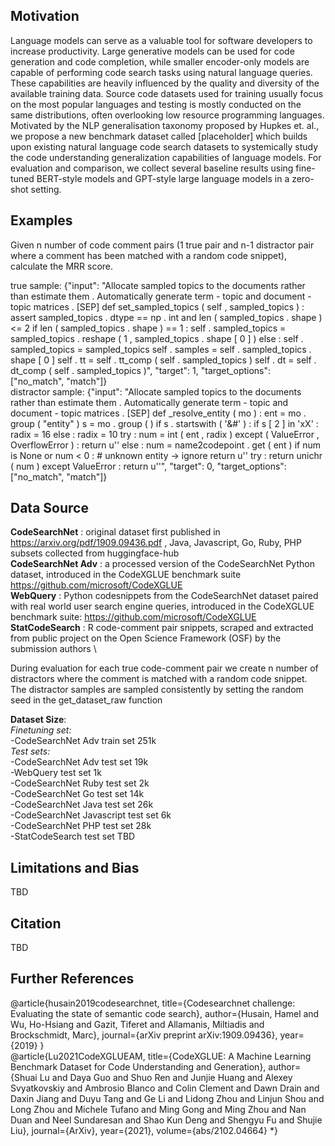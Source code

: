 ## Motivation
Language models can serve as a valuable tool for software developers to increase productivity. Large generative models can be used for code generation and code completion, while smaller encoder-only models are capable of performing code search tasks using natural language queries. These capabilities are heavily influenced by the quality and diversity of the available training data. Source code datasets used for training usually focus on the most popular languages and testing is mostly conducted on the same distributions, often overlooking low resource programming languages. Motivated by the NLP generalisation taxonomy proposed by Hupkes et. al., we propose a new benchmark dataset called [placeholder] which builds upon existing natural language code search datasets to systemically study the code understanding generalization capabilities of language models. For evaluation and comparison, we collect several baseline results using fine-tuned BERT-style models and GPT-style large language models in a zero-shot setting.

## Examples
Given n number of code comment pairs (1 true pair and n-1 distractor pair where a comment has been matched with a random code snippet), calculate the MRR score.

true sample: {"input": "Allocate sampled topics to the documents rather than estimate them . Automatically generate term - topic and document - topic matrices . [SEP] def set_sampled_topics ( self , sampled_topics ) : assert sampled_topics . dtype == np . int and len ( sampled_topics . shape ) <= 2 if len ( sampled_topics . shape ) == 1 : self . sampled_topics = sampled_topics . reshape ( 1 , sampled_topics . shape [ 0 ] ) else : self . sampled_topics = sampled_topics self . samples = self . sampled_topics . shape [ 0 ] self . tt = self . tt_comp ( self . sampled_topics ) self . dt = self . dt_comp ( self . sampled_topics )", "target": 1, "target_options": ["no_match", "match"]} \
distractor sample: {"input": "Allocate sampled topics to the documents rather than estimate them . Automatically generate term - topic and document - topic matrices . [SEP] def _resolve_entity ( mo ) : ent = mo . group ( \"entity\" ) s = mo . group ( ) if s . startswith ( '&#' ) : if s [ 2 ] in 'xX' : radix = 16 else : radix = 10 try : num = int ( ent , radix ) except ( ValueError , OverflowError ) : return u'' else : num = name2codepoint . get ( ent ) if num is None or num < 0 : # unknown entity -> ignore return u'' try : return unichr ( num ) except ValueError : return u''", "target": 0, "target_options": ["no_match", "match"]}

## Data Source
**CodeSearchNet** : original dataset first published in https://arxiv.org/pdf/1909.09436.pdf , Java, Javascript, Go, Ruby, PHP subsets collected from huggingface-hub \
**CodeSearchNet Adv** : a processed version of the CodeSearchNet Python dataset, introduced in the CodeXGLUE benchmark suite https://github.com/microsoft/CodeXGLUE \
**WebQuery** : Python codesnippets from the CodeSearchNet dataset paired with real world user search engine queries, introduced in the CodeXGLUE benchmark suite: https://github.com/microsoft/CodeXGLUE \
**StatCodeSearch** : R code-comment pair snippets, scraped and extracted from public project on the Open Science Framework (OSF) by the submission authors \

During evaluation for each true code-comment pair we create n number of distractors where the comment is matched with a random code snippet. The distractor samples are sampled consistently by setting the random seed in the get_dataset_raw function

**Dataset Size**:\
*Finetuning set:* \
 -CodeSearchNet Adv train set 251k \
*Test sets:* \
 -CodeSearchNet Adv test set 19k \
 -WebQuery test set 1k \
 -CodeSearchNet Ruby test set 2k \
 -CodeSearchNet Go test set 14k \
 -CodeSearchNet Java test set 26k \
 -CodeSearchNet Javascript test set 6k \
 -CodeSearchNet PHP test set 28k \
 -StatCodeSearch test set TBD 
## Limitations and Bias
TBD

## Citation
TBD

## Further References
@article{husain2019codesearchnet,
  title={Codesearchnet challenge: Evaluating the state of semantic code search},
  author={Husain, Hamel and Wu, Ho-Hsiang and Gazit, Tiferet and Allamanis, Miltiadis and Brockschmidt, Marc},
  journal={arXiv preprint arXiv:1909.09436},
  year={2019}
} \
@article{Lu2021CodeXGLUEAM,
  title={CodeXGLUE: A Machine Learning Benchmark Dataset for Code Understanding and Generation},
  author={Shuai Lu and Daya Guo and Shuo Ren and Junjie Huang and Alexey Svyatkovskiy and Ambrosio Blanco and Colin Clement and Dawn Drain and Daxin Jiang and Duyu Tang and Ge Li and Lidong Zhou and Linjun Shou and Long Zhou and Michele Tufano and Ming Gong and Ming Zhou and Nan Duan and Neel Sundaresan and Shao Kun Deng and Shengyu Fu and Shujie Liu},
  journal={ArXiv},
  year={2021},
  volume={abs/2102.04664}
*}
